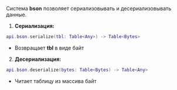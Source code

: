 Система **bson** позволяет сериализовывать  и десериализовывать данные.

1. **Сериализация:**
```lua
api.bson.serialize(tbl: Table<Any>) -> Table<Bytes>
```
   - Возвращает **tbl** в виде байт

2. **Десериализация:**
```lua
api.bson.deserialize(bytes: Table<Bytes) -> Table<Any>
```
   - Читает таблицу из массива байт